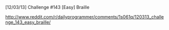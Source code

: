 [12/03/13] Challenge #143 [Easy] Braille

http://www.reddit.com/r/dailyprogrammer/comments/1s061q/120313_challenge_143_easy_braille/